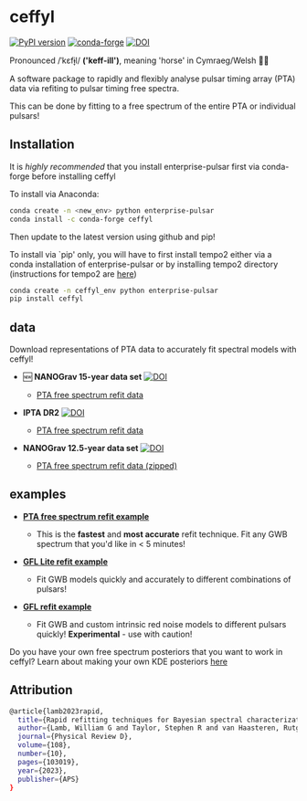 # ceffyl
[![PyPI version](https://badge.fury.io/py/ceffyl.svg)](https://badge.fury.io/py/ceffyl)
[![conda-forge](https://anaconda.org/conda-forge/ceffyl/badges/version.svg)](https://anaconda.org/conda-forge/ceffyl/)
[![DOI](https://zenodo.org/badge/474781623.svg)](https://zenodo.org/badge/latestdoi/474781623)

Pronounced /ˈkɛfɨ̞l/ **('keff-ill')**, meaning 'horse' in Cymraeg/Welsh 🏴󠁧󠁢󠁷󠁬󠁳󠁿🐎 

A software package to rapidly and flexibly analyse pulsar timing array (PTA) data via refiting to pulsar timing free spectra.

This can be done by fitting to a free spectrum of the entire PTA or individual pulsars!

## Installation

It is *highly recommended* that you install enterprise-pulsar first via conda-forge before installing ceffyl

To install via Anaconda:
```bash
conda create -n <new_env> python enterprise-pulsar
conda install -c conda-forge ceffyl
```
Then update to the latest version using github and pip!

To install via `pip' only, you will have to first install tempo2 either via a conda installation of enterprise-pulsar or by installing tempo2 directory (instructions for tempo2 are [here](https://pypi.org/project/libstempo/))
```bash
conda create -n ceffyl_env python enterprise-pulsar
pip install ceffyl
```

## data
Download representations of PTA data to accurately fit spectral models with ceffyl!

- 🆕 **NANOGrav 15-year data set** [![DOI](https://zenodo.org/badge/DOI/10.5281/zenodo.8060824.svg)](https://doi.org/10.5281/zenodo.8060824)
    - [PTA free spectrum refit data](https://zenodo.org/record/8060824)

- **IPTA DR2** [![DOI](https://zenodo.org/badge/DOI/10.5281/zenodo.5787557.svg)](https://doi.org/10.5281/zenodo.5787557)
    - [PTA free spectrum refit data](https://github.com/astrolamb/ceffyl/tree/main/data/IPTA_DR2)

- **NANOGrav 12.5-year data set** [![DOI](https://zenodo.org/badge/DOI/10.5281/zenodo.4312297.svg)](https://doi.org/10.5281/zenodo.4312297)
    - [PTA free spectrum refit data (zipped)](https://nanograv.org/science/data/nanograv-125y-kde-representation-ceffyl)

## examples

- [**PTA free spectrum refit example**](https://github.com/astrolamb/ceffyl/blob/main/examples/PTA_freespec_ex1.ipynb)
    - This is the **fastest** and **most accurate** refit technique. Fit any GWB spectrum that you'd like in < 5 minutes!
    
- [**GFL Lite refit example**](https://github.com/astrolamb/ceffyl/blob/main/examples/gfl_lite_ex2.ipynb)
    - Fit GWB models quickly and accurately to different combinations of pulsars!
    
- [**GFL refit example**](https://github.com/astrolamb/ceffyl/blob/main/examples/gfl_ex3.ipynb)
    - Fit GWB and custom intrinsic red noise models to different pulsars quickly! **Experimental** - use with caution!

Do you have your own free spectrum posteriors that you want to work in ceffyl? Learn about making your own KDE posteriors [here](https://github.com/astrolamb/ceffyl/tree/main/examples)

## Attribution

```bash
@article{lamb2023rapid,
  title={Rapid refitting techniques for Bayesian spectral characterization of the gravitational wave background using pulsar timing arrays},
  author={Lamb, William G and Taylor, Stephen R and van Haasteren, Rutger},
  journal={Physical Review D},
  volume={108},
  number={10},
  pages={103019},
  year={2023},
  publisher={APS}
}
```
